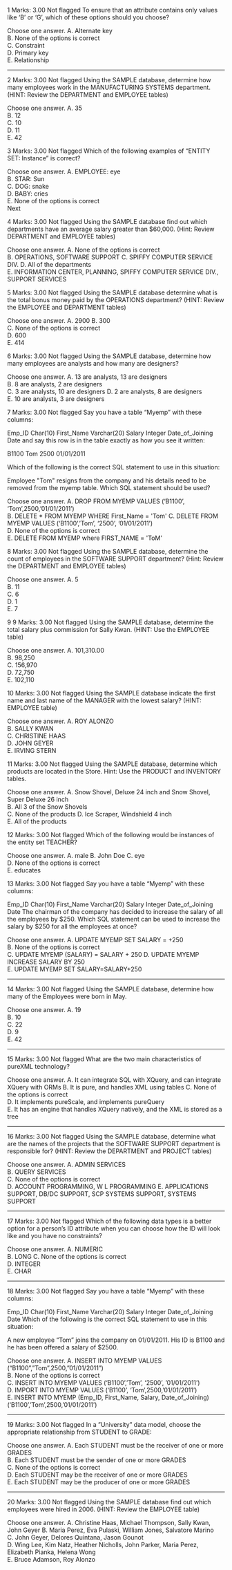 1
Marks: 3.00
 Not flagged
To ensure that an attribute contains only values like ‘B’ or ‘G’, which of these options should you choose?

Choose one answer.
	A. Alternate key	
	B. None of the options is correct	
	C. Constraint	
	D. Primary key	
	E. Relationship


----------------------------------------------------------
2
Marks: 3.00
 Not flagged
Using the SAMPLE database, determine how many employees work in the MANUFACTURING SYSTEMS department.  
(HINT: Review the DEPARTMENT and EMPLOYEE tables)

Choose one answer.
	A. 35	
	B. 12	
	C. 10	
	D. 11	
	E. 42

3
Marks: 3.00
 Not flagged
Which of the following examples of “ENTITY SET: Instance” is correct?

Choose one answer.
	A. EMPLOYEE: eye	
	B. STAR: Sun	
	C. DOG: snake	
	D. BABY: cries	
	E. None of the options is correct	
Next


4
Marks: 3.00
 Not flagged
Using the SAMPLE database find out which departments have an average salary greater than $60,000. (Hint: Review DEPARTMENT and EMPLOYEE tables)

Choose one answer.
	A. None of the options is correct	
	B. OPERATIONS, SOFTWARE SUPPORT	
	C. SPIFFY COMPUTER SERVICE DIV.	
	D. All of the departments	
	E. INFORMATION CENTER, PLANNING, SPIFFY COMPUTER SERVICE DIV., SUPPORT SERVICES



5
Marks: 3.00
 Not flagged
Using the SAMPLE database determine what is the total bonus money paid by the OPERATIONS department? (HINT: Review the EMPLOYEE and DEPARTMENT tables)

Choose one answer.
	A. 2900	
	B. 300	
	C. None of the options is correct	
	D. 600	
	E. 414


6
Marks: 3.00
 Not flagged
Using the SAMPLE database, determine how many employees are analysts and how many are designers?

Choose one answer.
	A. 13 are analysts, 13 are designers	
	B. 8 are analysts, 2 are designers	
	C. 3 are analysts, 10 are designers	
	D. 2 are analysts, 8 are designers	
	E. 10 are analysts, 3 are designers




7
Marks: 3.00
 Not flagged
Say you have a table “Myemp” with these columns:

Emp_ID	Char(10)
First_Name	Varchar(20)
Salary	Integer
Date_of_Joining	Date
and say this row is in the table exactly as how you see it written:

B1100    Tom   2500    01/01/2011

Which of the following is the correct SQL statement to use in this situation:

Employee "Tom" resigns from the company and his details need to be removed from the myemp table.  Which SQL statement should be used?

Choose one answer.
	A. DROP FROM MYEMP VALUES (‘B1100’, ‘Tom’,2500,’01/01/2011’)	
	B. DELETE * FROM MYEMP WHERE First_Name = 'Tom'	
	C. DELETE FROM MYEMP VALUES (‘B1100’,’Tom’, ‘2500’, ’01/01/2011’)	
	D. None of the options is correct	
	E. DELETE FROM MYEMP where FIRST_NAME = 'ToM'	

8
Marks: 3.00
 Not flagged
Using the SAMPLE database, determine the count of employees in the SOFTWARE SUPPORT department? (Hint: Review the DEPARTMENT and EMPLOYEE tables)

Choose one answer.
	A. 5	
	B. 11	
	C. 6	
	D. 1	
	E. 7

9
9
Marks: 3.00
 Not flagged
Using the SAMPLE database, determine the total salary plus commission for Sally Kwan. (HINT: Use the EMPLOYEE table)

Choose one answer.
	A. 101,310.00	
	B. 98,250	
	C. 156,970	
	D. 72,750	
	E. 102,110

10
Marks: 3.00
 Not flagged
Using the SAMPLE database indicate the first name and last name of the MANAGER with the lowest salary? (HINT: EMPLOYEE table)

Choose one answer.
	A. ROY ALONZO	
	B. SALLY KWAN	
	C. CHRISTINE HAAS	
	D. JOHN GEYER	
	E. IRVING STERN



11
Marks: 3.00
 Not flagged
Using the SAMPLE database, determine which products are located in the Store. Hint: Use the PRODUCT and INVENTORY tables.

Choose one answer.
	A. Snow Shovel, Deluxe 24 inch and Snow Shovel, Super Deluxe 26 inch	
	B. All 3 of the Snow Shovels	
	C. None of the products	
	D. Ice Scraper, Windshield 4 inch	
	E. All of the products



12
Marks: 3.00
 Not flagged
Which of the following would be instances of the entity set TEACHER?

Choose one answer.
	A. male	
	B. John Doe	
	C. eye	
	D. None of the options is correct	
	E. educates


13
Marks: 3.00
 Not flagged
Say you have a table “Myemp” with these columns:

Emp_ID	Char(10)
First_Name	Varchar(20)
Salary	Integer
Date_of_Joining	Date
The chairman of the company has decided to increase the salary of all the employees by $250.  Which SQL statement can be used to increase the salary by $250 for all the employees at once?

Choose one answer.
	A. UPDATE MYEMP SET SALARY = +250	
	B. None of the options is correct	
	C. UPDATE MYEMP (SALARY) = SALARY + 250	
	D. UPDATE MYEMP INCREASE SALARY BY 250	
	E. UPDATE MYEMP SET SALARY=SALARY+250	


----------------------------------------------------------

14
Marks: 3.00
 Not flagged
Using the SAMPLE database, determine how many of the Employees were born in May.

Choose one answer.
	A. 19	
	B. 10	
	C. 22	
	D. 9	
	E. 42

---------------------------------------------------------

15
Marks: 3.00
 Not flagged
What are the two main characteristics of pureXML technology?

Choose one answer.
	A. It can integrate SQL with XQuery, and can integrate XQuery with ORMs	
	B. It is pure, and handles XML using tables	
	C. None of the options is correct	
	D. It implements pureScale, and implements pureQuery	
	E. It has an engine that handles XQuery natively, and the XML is stored as a tree


-----------------------------------------------------------

16
Marks: 3.00
 Not flagged
Using the SAMPLE database, determine what are the names of the projects that the SOFTWARE SUPPORT department is responsible for? (HINT: Review the DEPARTMENT and PROJECT tables)

Choose one answer.
	A. ADMIN SERVICES	
	B. QUERY SERVICES	
	C. None of the options is correct	
	D. ACCOUNT PROGRAMMING, W L PROGRAMMING	
	E. APPLICATIONS SUPPORT, DB/DC SUPPORT, SCP SYSTEMS SUPPORT, SYSTEMS SUPPORT

--------------------------------------------------------------

17
Marks: 3.00
 Not flagged
Which of the following data types is a better option for a person’s ID attribute when you can choose how the ID will look like and you have no constraints?

Choose one answer.
	A. NUMERIC	
	B. LONG	
	C. None of the options is correct	
	D. INTEGER	
	E. CHAR

----------------------------------------------------------------

18
Marks: 3.00
 Not flagged
Say you have a table “Myemp” with these columns:

Emp_ID	Char(10)
First_Name	Varchar(20)
Salary	Integer
Date_of_Joining	Date
Which of the following is the correct SQL statement to use in this situation:

A new employee “Tom” joins the company on 01/01/2011.  His ID is B1100 and he has been offered a salary of $2500.

Choose one answer.
	A. INSERT INTO MYEMP VALUES (“B1100”,”Tom”,2500,”01/01/2011”)	
	B. None of the options is correct	
	C. INSERT INTO MYEMP VALUES (‘B1100’,’Tom’, ‘2500’, ’01/01/2011’)	
	D. IMPORT INTO MYEMP VALUES (‘B1100’, ‘Tom’,2500,’01/01/2011’)	
	E. INSERT INTO MYEMP (Emp_ID, First_Name, Salary, Date_of_Joining) (‘B1100’,’Tom’,2500,’01/01/2011’)

-----------------------------------------------------------------------

19
Marks: 3.00
 Not flagged
In a ”University” data model, choose the appropriate relationship from STUDENT to GRADE:

Choose one answer.
	A. Each STUDENT must be the receiver of one or more GRADES	
	B. Each STUDENT must be the sender of one or more GRADES	
	C. None of the options is correct	
	D. Each STUDENT may be the receiver of one or more GRADES	
	E. Each STUDENT may be the producer of one or more GRADES

----------------------------------------------------------------------

20
Marks: 3.00
 Not flagged
Using the SAMPLE database find out which employees were hired in 2006. (HINT: Review the EMPLOYEE table)

Choose one answer.
	A. Christine Haas, Michael Thompson, Sally Kwan, John Geyer	
	B. Maria Perez, Eva Pulaski, William Jones, Salvatore Marino	
	C. John Geyer, Delores Quintana, Jason Gounot	
	D. Wing Lee, Kim Natz, Heather Nicholls, John Parker, Maria Perez, Elizabeth Pianka, Helena Wong	
	E. Bruce Adamson, Roy Alonzo



